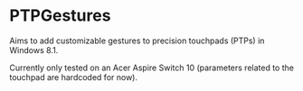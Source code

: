 # PTPGestures
Aims to add customizable gestures to precision touchpads (PTPs) in Windows 8.1.

Currently only tested on an Acer Aspire Switch 10 (parameters related to the touchpad are hardcoded for now).
